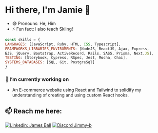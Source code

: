 # Hi there, I'm Jamie 👋

- 😄 Pronouns: He, Him
- ⚡ Fun fact: I also teach Skiing!

```javascript
const skills = {
LANGUAGES: [JavaScript, Ruby, HTML, CSS, Typescript],
FRAMEWORKS_LIBRARIES_ENVIROMENTS: [NodeJS, ReactJS, Ajax, Express,
EJS, jQuery, Bootstrap, ActiveRecord, Rails, SASS, Prisma, Next.JS],
TESTING: [Storybook, Cypress, RSpec, Jest, Mocha, Chai],
SYSTEMS_DATABASES: [SQL, Git, PostgreSql]
}
```

### 🔭 I’m currently working on
- An E-commerce website using React and Tailwind to solidify my understanding of creating and using custom React hooks.

## 📫 Reach me here:

[![Linkedin: James Ball](https://img.shields.io/badge/LinkedIn-0077B5?style=for-the-badge&logo=linkedin&logoColor=white)](https://www.linkedin.com/in/james-ball-57831a229/)
[![Discord Jimmy-b](https://img.shields.io/badge/Discord-5865F2?style=for-the-badge&logo=discord&logoColor=white)](https://discordapp.com/users/Jimmy_b363#3543)



